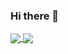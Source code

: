 ### Hi there 👋

<!--
**hosseinabbasi-toast/hosseinabbasi-toast** is a ✨ _special_ ✨ repository because its `README.md` (this file) appears on your GitHub profile.

Here are some ideas to get you started:

- 🔭 I’m currently working on ...
- 🌱 I’m currently learning ...
- 👯 I’m looking to collaborate on ...
- 🤔 I’m looking for help with ...
- 💬 Ask me about ...
- 📫 How to reach me: ...
- 😄 Pronouns: ...
- ⚡ Fun fact: ...
-->


<a href="http://github.com/hosseinabbasi-toast/">
  <img align="center" src="https://github-readme-stats-hosseinabbasi-toasts-projects.vercel.app/api?theme=dracula&include_all_commits=true&count_private=true&username=hosseinabbasi-toast&show_icons=true" />
</a>
<a href="http://github.com/hosseinabbasi-toast/">
  <img align="center" src="https://github-readme-stats-hosseinabbasi-toasts-projects.vercel.app/api/top-langs/?username=hosseinabbasi-toast&theme=dracula&count_private=true" />
</a>
